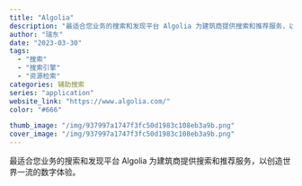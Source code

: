 ```yaml
---
title: "Algolia"
description: "最适合您业务的搜索和发现平台 Algolia 为建筑商提供搜索和推荐服务，以创造世界一流的数字体验。 "
author: "瑞东"
date: "2023-03-30"
tags:
  - "搜索"
  - "搜索引擎"
  - "资源检索"
categories: 辅助搜索
series: "application"
website_link: "https://www.algolia.com/"
color: "#666"

thumb_image: "/img/937997a1747f3fc50d1983c108eb3a9b.png"
cover_image: "/img/937997a1747f3fc50d1983c108eb3a9b.png"
---
```


最适合您业务的搜索和发现平台 Algolia 为建筑商提供搜索和推荐服务，以创造世界一流的数字体验。 